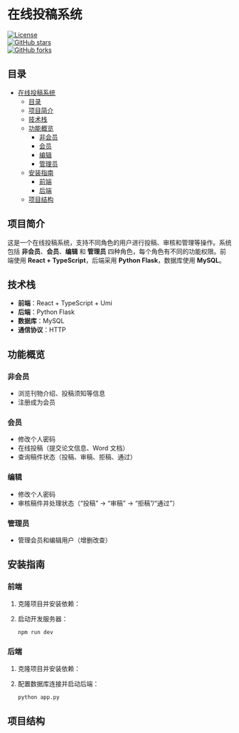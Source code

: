 # 在线投稿系统

[![License](https://img.shields.io/github/license/用户名/在线投稿系统)](LICENSE)  
[![GitHub stars](https://img.shields.io/github/stars/用户名/在线投稿系统)](https://github.com/用户名/在线投稿系统/stargazers)  
[![GitHub forks](https://img.shields.io/github/forks/用户名/在线投稿系统)](https://github.com/用户名/在线投稿系统/network)

## 目录

- [在线投稿系统](#在线投稿系统)
  - [目录](#目录)
  - [项目简介](#项目简介)
  - [技术栈](#技术栈)
  - [功能概览](#功能概览)
    - [非会员](#非会员)
    - [会员](#会员)
    - [编辑](#编辑)
    - [管理员](#管理员)
  - [安装指南](#安装指南)
    - [前端](#前端)
    - [后端](#后端)
  - [项目结构](#项目结构)

## 项目简介

这是一个在线投稿系统，支持不同角色的用户进行投稿、审核和管理等操作。系统包括 **非会员**、**会员**、**编辑** 和 **管理员** 四种角色，每个角色有不同的功能权限。前端使用 **React + TypeScript**，后端采用 **Python Flask**，数据库使用 **MySQL**。

## 技术栈

- **前端**：React + TypeScript + Umi
- **后端**：Python Flask
- **数据库**：MySQL
- **通信协议**：HTTP

## 功能概览

### 非会员
- 浏览刊物介绍、投稿须知等信息
- 注册成为会员

### 会员
- 修改个人密码
- 在线投稿（提交论文信息、Word 文档）
- 查询稿件状态（投稿、审稿、拒稿、通过）

### 编辑
- 修改个人密码
- 审核稿件并处理状态（“投稿” -> “审稿” -> “拒稿”/“通过”）

### 管理员
- 管理会员和编辑用户（增删改查）

## 安装指南

### 前端

1. 克隆项目并安装依赖：

2. 启动开发服务器：
    ```bash
    npm run dev
    ```

### 后端

1. 克隆项目并安装依赖：

2. 配置数据库连接并启动后端：
    ```bash
    python app.py
    ```

## 项目结构

